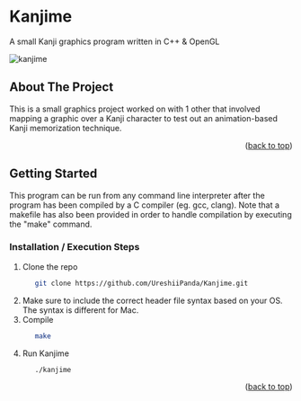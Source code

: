 # Kanjime

A small Kanji graphics program written in C++ &amp; OpenGL


<a name="readme-top"></a>

<!-- kanjime gif -->
![kanjime](https://github.com/UreshiiPanda/Kanjime/assets/39992411/e58e3f70-c4c9-48e5-9f9a-b05706800855)



<!-- ABOUT THE PROJECT -->
## About The Project

This is a small graphics project worked on with 1 other that involved mapping a graphic over a Kanji character to test out an animation-based Kanji memorization technique.

<p align="right">(<a href="#readme-top">back to top</a>)</p>


<!-- GETTING STARTED -->
## Getting Started

This program can be run from any command line interpreter after the program has been compiled
by a C compiler (eg. gcc, clang). Note that a makefile has also been provided in order to
handle compilation by executing the "make" command.


### Installation / Execution Steps

1. Clone the repo
   ```sh
      git clone https://github.com/UreshiiPanda/Kanjime.git
   ```
2. Make sure to include the correct header file syntax based on your OS. The syntax is different for Mac.
4. Compile
   ```sh
      make
   ```
5. Run Kanjime
   ```sh
      ./kanjime
   ```


<p align="right">(<a href="#readme-top">back to top</a>)</p>
